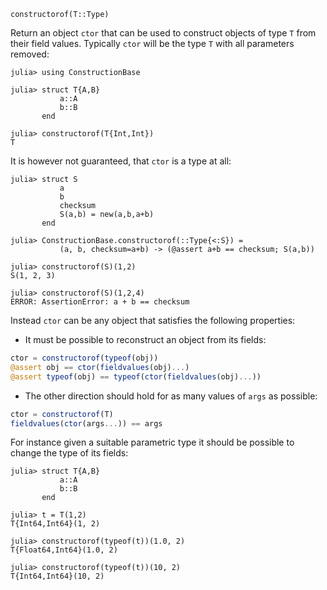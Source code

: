     constructorof(T::Type)

Return an object `ctor` that can be used to construct objects of type `T`
from their field values. Typically `ctor` will be the type `T` with all parameters removed:
```jldoctest
julia> using ConstructionBase

julia> struct T{A,B}
           a::A
           b::B
       end

julia> constructorof(T{Int,Int})
T
```
It is however not guaranteed, that `ctor` is a type at all:
```jldoctest; setup = :(using ConstructionBase)
julia> struct S
           a
           b
           checksum
           S(a,b) = new(a,b,a+b)
       end

julia> ConstructionBase.constructorof(::Type{<:S}) =
           (a, b, checksum=a+b) -> (@assert a+b == checksum; S(a,b))

julia> constructorof(S)(1,2)
S(1, 2, 3)

julia> constructorof(S)(1,2,4)
ERROR: AssertionError: a + b == checksum
```
Instead `ctor` can be any object that satisfies the following properties:
* It must be possible to reconstruct an object from its fields:
```julia
ctor = constructorof(typeof(obj))
@assert obj == ctor(fieldvalues(obj)...)
@assert typeof(obj) == typeof(ctor(fieldvalues(obj)...))
```
* The other direction should hold for as many values of `args` as possible:
```julia
ctor = constructorof(T)
fieldvalues(ctor(args...)) == args
```
For instance given a suitable parametric type it should be possible to change
the type of its fields:
```jldoctest; setup = :(using ConstructionBase)
julia> struct T{A,B}
           a::A
           b::B
       end

julia> t = T(1,2)
T{Int64,Int64}(1, 2)

julia> constructorof(typeof(t))(1.0, 2)
T{Float64,Int64}(1.0, 2)

julia> constructorof(typeof(t))(10, 2)
T{Int64,Int64}(10, 2)
```
